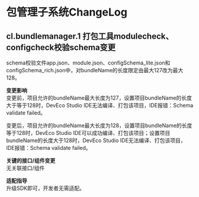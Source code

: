 # 包管理子系统ChangeLog
## cl.bundlemanager.1 打包工具modulecheck、configcheck校验schema变更

schema校验文件app.json、module.json、configSchema_lite.json和configSchema_rich.json中，对bundleName的长度限定由最大127改为最大128。

**变更影响**<br>
变更前，项目允许的bundleName最大长度为127，设置项目bundleName的长度大于等于128时，DevEco Studio IDE无法编译、打包该项目，IDE报错：Schema validate failed。

变更后，项目允许的bundleName最大长度为128，设置项目bundleName的长度等于128时，DevEco Studio IDE可以成功编译、打包该项目；设置项目bundleName的长度大于128时，DevEco Studio IDE无法编译、打包该项目，IDE报错：Schema validate failed。

**关键的接口/组件变更**<br>
无关联接口/组件

**适配指导**<br>
升级SDK即可，开发者无需适配。
